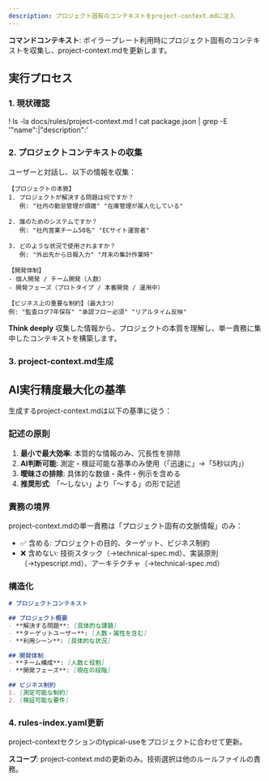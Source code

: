 ```yaml
---
description: プロジェクト固有のコンテキストをproject-context.mdに注入
---
```


**コマンドコンテキスト**: ボイラープレート利用時にプロジェクト固有のコンテキストを収集し、project-context.mdを更新します。

## 実行プロセス

### 1. 現状確認
! ls -la docs/rules/project-context.md
! cat package.json | grep -E '"name":|"description":'

### 2. プロジェクトコンテキストの収集

ユーザーと対話し、以下の情報を収集：

```
【プロジェクトの本質】
1. プロジェクトが解決する問題は何ですか？
   例: "社内の勤怠管理が煩雑" "在庫管理が属人化している"

2. 誰のためのシステムですか？
   例: "社内営業チーム50名" "ECサイト運営者"

3. どのような状況で使用されますか？
   例: "外出先から日報入力" "月末の集計作業時"

【開発体制】
- 個人開発 / チーム開発（人数）
- 開発フェーズ（プロトタイプ / 本番開発 / 運用中）

【ビジネス上の重要な制約】（最大3つ）
例: "監査ログ7年保存" "承認フロー必須" "リアルタイム反映"
```

**Think deeply** 収集した情報から、プロジェクトの本質を理解し、単一責務に集中したコンテキストを構築します。

### 3. project-context.md生成

## AI実行精度最大化の基準

生成するproject-context.mdは以下の基準に従う：

### 記述の原則
1. **最小で最大効率**: 本質的な情報のみ、冗長性を排除
2. **AI判断可能**: 測定・検証可能な基準のみ使用（「迅速に」→「5秒以内」）
3. **曖昧さの排除**: 具体的な数値・条件・例示を含める
4. **推奨形式**: 「〜しない」より「〜する」の形で記述

### 責務の境界
project-context.mdの単一責務は「プロジェクト固有の文脈情報」のみ：
- ✅ 含める: プロジェクトの目的、ターゲット、ビジネス制約
- ❌ 含めない: 技術スタック（→technical-spec.md）、実装原則（→typescript.md）、アーキテクチャ（→technical-spec.md）

### 構造化
```markdown
# プロジェクトコンテキスト

## プロジェクト概要
- **解決する問題**: [具体的な課題]
- **ターゲットユーザー**: [人数・属性を含む]
- **利用シーン**: [具体的な状況]

## 開発体制
- **チーム構成**: [人数と役割]
- **開発フェーズ**: [現在の段階]

## ビジネス制約
1. [測定可能な制約]
2. [検証可能な要件]
```

### 4. rules-index.yaml更新
project-contextセクションのtypical-useをプロジェクトに合わせて更新。

**スコープ**: project-context.mdの更新のみ。技術選択は他のルールファイルの責務。